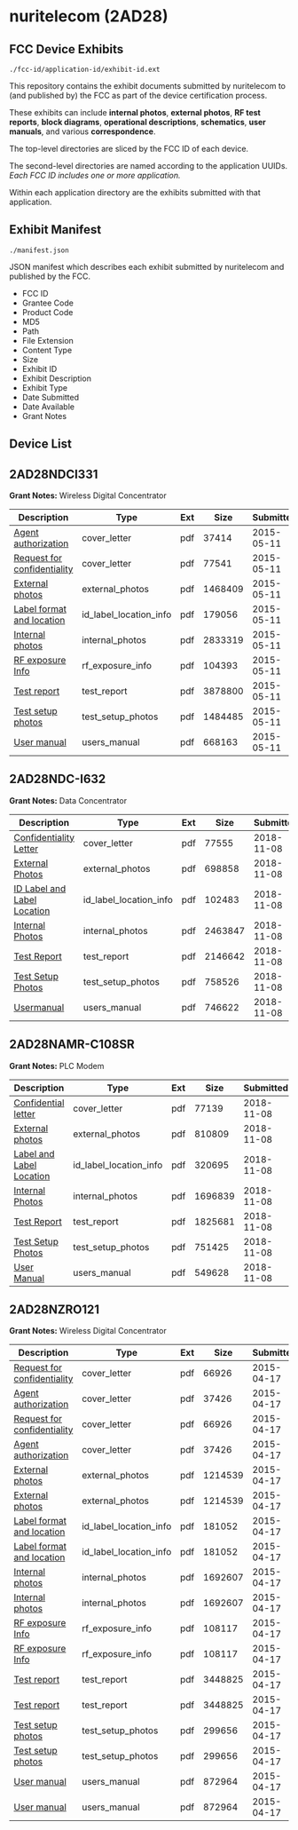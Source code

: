 # nuritelecom (2AD28)
## FCC Device Exhibits

```
./fcc-id/application-id/exhibit-id.ext
```

This repository contains the exhibit documents submitted by nuritelecom to (and published by) the FCC as part of the device certification process.

These exhibits can include **internal photos**, **external photos**, **RF test reports**, **block diagrams**, **operational descriptions**, **schematics**, **user manuals**, and various **correspondence**.

The top-level directories are sliced by the FCC ID of each device.

The second-level directories are named according to the application UUIDs. *Each FCC ID includes one or more application.*

Within each application directory are the exhibits submitted with that application. 

## Exhibit Manifest

```
./manifest.json
```

JSON manifest which describes each exhibit submitted by nuritelecom and published by the FCC.

- FCC ID
- Grantee Code
- Product Code
- MD5
- Path
- File Extension
- Content Type
- Size
- Exhibit ID
- Exhibit Description
- Exhibit Type
- Date Submitted
- Date Available
- Grant Notes

## Device List
## 2AD28NDCI331
**Grant Notes:** Wireless Digital Concentrator

| Description | Type | Ext | Size | Submitted | Available |
| ----------- | ---- | --- | ---- | --------- | --------- |
| [Agent authorization](2AD28NDCI331/31b03f307f1779b5dc12ebdf60cafb56/2609643.pdf) | cover_letter | pdf | 37414 | 2015-05-11 | 2015-05-11 |
| [Request for confidentiality](2AD28NDCI331/31b03f307f1779b5dc12ebdf60cafb56/2609644.pdf) | cover_letter | pdf | 77541 | 2015-05-11 | 2015-05-11 |
| [External photos](2AD28NDCI331/31b03f307f1779b5dc12ebdf60cafb56/2609645.pdf) | external_photos | pdf | 1468409 | 2015-05-11 | 2015-05-11 |
| [Label format and location](2AD28NDCI331/31b03f307f1779b5dc12ebdf60cafb56/2609641.pdf) | id_label_location_info | pdf | 179056 | 2015-05-11 | 2015-05-11 |
| [Internal photos](2AD28NDCI331/31b03f307f1779b5dc12ebdf60cafb56/2609647.pdf) | internal_photos | pdf | 2833319 | 2015-05-11 | 2015-05-11 |
| [RF exposure Info](2AD28NDCI331/31b03f307f1779b5dc12ebdf60cafb56/2609649.pdf) | rf_exposure_info | pdf | 104393 | 2015-05-11 | 2015-05-11 |
| [Test report](2AD28NDCI331/31b03f307f1779b5dc12ebdf60cafb56/2609646.pdf) | test_report | pdf | 3878800 | 2015-05-11 | 2015-05-11 |
| [Test setup photos](2AD28NDCI331/31b03f307f1779b5dc12ebdf60cafb56/2609648.pdf) | test_setup_photos | pdf | 1484485 | 2015-05-11 | 2015-05-11 |
| [User manual](2AD28NDCI331/31b03f307f1779b5dc12ebdf60cafb56/2609642.pdf) | users_manual | pdf | 668163 | 2015-05-11 | 2015-05-11 |
## 2AD28NDC-I632
**Grant Notes:** Data Concentrator

| Description | Type | Ext | Size | Submitted | Available |
| ----------- | ---- | --- | ---- | --------- | --------- |
| [Confidentiality Letter](2AD28NDC-I632/5ec6d336ae61dfc4f3a8a03ab34c9371/4064655.pdf) | cover_letter | pdf | 77555 | 2018-11-08 | 2018-11-08 |
| [External Photos](2AD28NDC-I632/5ec6d336ae61dfc4f3a8a03ab34c9371/4064654.pdf) | external_photos | pdf | 698858 | 2018-11-08 | 2018-11-08 |
| [ID Label and Label Location](2AD28NDC-I632/5ec6d336ae61dfc4f3a8a03ab34c9371/4064652.pdf) | id_label_location_info | pdf | 102483 | 2018-11-08 | 2018-11-08 |
| [Internal Photos](2AD28NDC-I632/5ec6d336ae61dfc4f3a8a03ab34c9371/4064653.pdf) | internal_photos | pdf | 2463847 | 2018-11-08 | 2018-11-08 |
| [Test Report](2AD28NDC-I632/5ec6d336ae61dfc4f3a8a03ab34c9371/4064650.pdf) | test_report | pdf | 2146642 | 2018-11-08 | 2018-11-08 |
| [Test Setup Photos](2AD28NDC-I632/5ec6d336ae61dfc4f3a8a03ab34c9371/4064651.pdf) | test_setup_photos | pdf | 758526 | 2018-11-08 | 2018-11-08 |
| [Usermanual](2AD28NDC-I632/5ec6d336ae61dfc4f3a8a03ab34c9371/4064649.pdf) | users_manual | pdf | 746622 | 2018-11-08 | 2019-05-05 |
## 2AD28NAMR-C108SR
**Grant Notes:** PLC Modem

| Description | Type | Ext | Size | Submitted | Available |
| ----------- | ---- | --- | ---- | --------- | --------- |
| [Confidential letter](2AD28NAMR-C108SR/f4e9ec7c9bbda373b3063b589a7e2f3a/4064644.pdf) | cover_letter | pdf | 77139 | 2018-11-08 | 2018-11-08 |
| [External photos](2AD28NAMR-C108SR/f4e9ec7c9bbda373b3063b589a7e2f3a/4064640.pdf) | external_photos | pdf | 810809 | 2018-11-08 | 2018-11-08 |
| [Label and Label Location](2AD28NAMR-C108SR/f4e9ec7c9bbda373b3063b589a7e2f3a/4064641.pdf) | id_label_location_info | pdf | 320695 | 2018-11-08 | 2018-11-08 |
| [Internal Photos](2AD28NAMR-C108SR/f4e9ec7c9bbda373b3063b589a7e2f3a/4064639.pdf) | internal_photos | pdf | 1696839 | 2018-11-08 | 2018-11-08 |
| [Test Report](2AD28NAMR-C108SR/f4e9ec7c9bbda373b3063b589a7e2f3a/4064642.pdf) | test_report | pdf | 1825681 | 2018-11-08 | 2018-11-08 |
| [Test Setup Photos](2AD28NAMR-C108SR/f4e9ec7c9bbda373b3063b589a7e2f3a/4064643.pdf) | test_setup_photos | pdf | 751425 | 2018-11-08 | 2018-11-08 |
| [User Manual](2AD28NAMR-C108SR/f4e9ec7c9bbda373b3063b589a7e2f3a/4064645.pdf) | users_manual | pdf | 549628 | 2018-11-08 | 2019-05-05 |
## 2AD28NZRO121
**Grant Notes:** Wireless Digital Concentrator

| Description | Type | Ext | Size | Submitted | Available |
| ----------- | ---- | --- | ---- | --------- | --------- |
| [Request for confidentiality](2AD28NZRO121/6f10fa4e0eba6bf343516dd85205e7fa/2587835.pdf) | cover_letter | pdf | 66926 | 2015-04-17 | 2015-04-17 |
| [Agent authorization](2AD28NZRO121/6f10fa4e0eba6bf343516dd85205e7fa/2587836.pdf) | cover_letter | pdf | 37426 | 2015-04-17 | 2015-04-17 |
| [Request for confidentiality](2AD28NZRO121/6f10fa4e0eba6bf343516dd85205e7fa/2587835.pdf) | cover_letter | pdf | 66926 | 2015-04-17 | 2015-04-17 |
| [Agent authorization](2AD28NZRO121/6f10fa4e0eba6bf343516dd85205e7fa/2587836.pdf) | cover_letter | pdf | 37426 | 2015-04-17 | 2015-04-17 |
| [External photos](2AD28NZRO121/6f10fa4e0eba6bf343516dd85205e7fa/2587837.pdf) | external_photos | pdf | 1214539 | 2015-04-17 | 2015-04-17 |
| [External photos](2AD28NZRO121/6f10fa4e0eba6bf343516dd85205e7fa/2587837.pdf) | external_photos | pdf | 1214539 | 2015-04-17 | 2015-04-17 |
| [Label format and location](2AD28NZRO121/6f10fa4e0eba6bf343516dd85205e7fa/2587830.pdf) | id_label_location_info | pdf | 181052 | 2015-04-17 | 2015-04-17 |
| [Label format and location](2AD28NZRO121/6f10fa4e0eba6bf343516dd85205e7fa/2587830.pdf) | id_label_location_info | pdf | 181052 | 2015-04-17 | 2015-04-17 |
| [Internal photos](2AD28NZRO121/6f10fa4e0eba6bf343516dd85205e7fa/2587847.pdf) | internal_photos | pdf | 1692607 | 2015-04-17 | 2015-04-17 |
| [Internal photos](2AD28NZRO121/6f10fa4e0eba6bf343516dd85205e7fa/2587847.pdf) | internal_photos | pdf | 1692607 | 2015-04-17 | 2015-04-17 |
| [RF exposure Info](2AD28NZRO121/6f10fa4e0eba6bf343516dd85205e7fa/2587832.pdf) | rf_exposure_info | pdf | 108117 | 2015-04-17 | 2015-04-17 |
| [RF exposure Info](2AD28NZRO121/6f10fa4e0eba6bf343516dd85205e7fa/2587832.pdf) | rf_exposure_info | pdf | 108117 | 2015-04-17 | 2015-04-17 |
| [Test report](2AD28NZRO121/6f10fa4e0eba6bf343516dd85205e7fa/2587844.pdf) | test_report | pdf | 3448825 | 2015-04-17 | 2015-04-17 |
| [Test report](2AD28NZRO121/6f10fa4e0eba6bf343516dd85205e7fa/2587844.pdf) | test_report | pdf | 3448825 | 2015-04-17 | 2015-04-17 |
| [Test setup photos](2AD28NZRO121/6f10fa4e0eba6bf343516dd85205e7fa/2587831.pdf) | test_setup_photos | pdf | 299656 | 2015-04-17 | 2015-04-17 |
| [Test setup photos](2AD28NZRO121/6f10fa4e0eba6bf343516dd85205e7fa/2587831.pdf) | test_setup_photos | pdf | 299656 | 2015-04-17 | 2015-04-17 |
| [User manual](2AD28NZRO121/6f10fa4e0eba6bf343516dd85205e7fa/2587833.pdf) | users_manual | pdf | 872964 | 2015-04-17 | 2015-04-17 |
| [User manual](2AD28NZRO121/6f10fa4e0eba6bf343516dd85205e7fa/2587833.pdf) | users_manual | pdf | 872964 | 2015-04-17 | 2015-04-17 |
